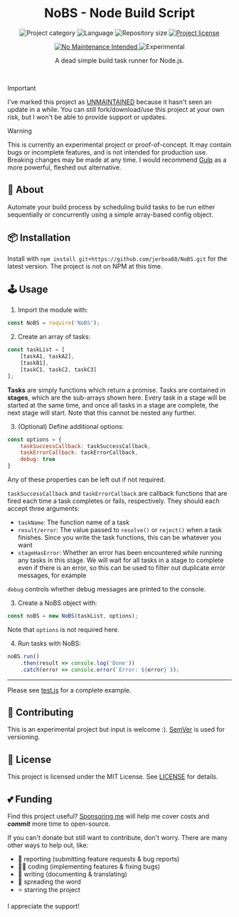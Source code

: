<!-- Project Header -->
<div align="center"> 
  <h1 class="projectName">NoBS - Node Build Script</h1>

  <p class="projectBadges info">
    <img src="https://johng.io/badges/category/Library.svg" alt="Project category" title="Project category">
    <img src="https://img.shields.io/github/languages/top/jerboa88/NoBS.svg" alt="Language" title="Language">
    <img src="https://img.shields.io/github/repo-size/jerboa88/NoBS.svg" alt="Repository size" title="Repository size">
    <a href="LICENSE">
      <img src="https://img.shields.io/github/license/jerboa88/NoBS.svg" alt="Project license" title="Project license"/>
    </a>
  </p>
  <p class="projectBadges status">
    <a href="https://unmaintained.tech/">
		<img src="https://unmaintained.tech/badge.svg" alt="No Maintenance Intended" title="No Maintenance Intended"/>
	</a>
 	<img src="https://img.shields.io/badge/Experimental-%E2%9A%A0%EF%B8%8E-ca8a04.svg" alt="Experimental" title="Experimental"/>
  </p>
  
  <p class="projectDesc">
    A dead simple build task runner for Node.js.
  </p>
  
  <br/>
</div>


> [!IMPORTANT]
> I've marked this project as [UNMAINTAINED](https://unmaintained.tech/) because it hasn't seen an update in a while. You can still fork/download/use this project at your own risk, but I won't be able to provide support or updates.

> [!WARNING]
> This is currently an experimental project or proof-of-concept. It may contain bugs or incomplete features, and is not intended for production use. Breaking changes may be made at any time. I would recommend [Gulp](https://gulpjs.com/) as a more powerful, fleshed out alternative.


## 👋 About
Automate your build process by scheduling build tasks to be run either sequentially or concurrently using a simple array-based config object.


## 📦 Installation
Install with `npm install git+https://github.com/jerboa88/NoBS.git` for the latest version. The project is not on NPM at this time.


## 🕹️ Usage

1. Import the module with:
```Javascript
const NoBS = require('NoBS');
```

2. Create an array of tasks:
```Javascript
const taskList = [
	[taskA1, taskA2],
	[taskB1],
	[taskC1, taskC2, taskC3]
];
```

**Tasks** are simply functions which return a promise. Tasks are contained in **stages**, which are the sub-arrays shown here.
Every task in a stage will be started at the same time, and once all tasks in a stage are complete, the next stage will start.
Note that this cannot be nested any further.

3. (Optional) Define additional options:
```Javascript
const options = {
	taskSuccessCallback: taskSuccessCallback,
	taskErrorCallback: taskErrorCallback,
	debug: true
}
```

Any of these properties can be left out if not required.

`taskSuccessCallback` and `taskErrorCallback` are callback functions that are fired each time a task completes or fails, respectively. They should each accept three arguments:
- `taskName`: The function name of a task
- `result/error`: The value passed to `resolve()` or `reject()` when a task finishes. Since you write the task functions, this can be whatever you want
- `stageHasError`: Whether an error has been encountered while running any tasks in this stage. We will wait for all tasks in a stage to complete even if there is an error, so this can be used to filter out duplicate error messages, for example

`debug` controls whether debug messages are printed to the console.


3. Create a NoBS object with:
```Javascript
const noBS = new NoBS(taskList, options);
```

Note that `options` is not required here.

4. Run tasks with NoBS:
```Javascript
noBS.run()
	.then(result => console.log('Done'))
	.catch(error => console.error(`Error: ${error}`));
```

---

Please see [test.js](test.js) for a complete example.


## 🤝 Contributing
This is an experimental project but input is welcome :). [SemVer](http://semver.org/) is used for versioning.


## 🧾 License
This project is licensed under the MIT License. See [LICENSE](LICENSE) for details.


## 💕 Funding

Find this project useful? [Sponsoring me](https://johng.io/funding) will help me cover costs and **_commit_** more time to open-source.

If you can't donate but still want to contribute, don't worry. There are many other ways to help out, like:

- 📢 reporting (submitting feature requests & bug reports)
- 👨‍💻 coding (implementing features & fixing bugs)
- 📝 writing (documenting & translating)
- 💬 spreading the word
- ⭐ starring the project

I appreciate the support!
